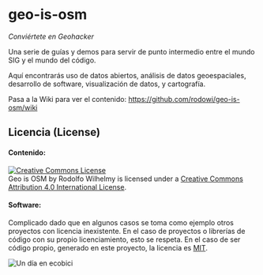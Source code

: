 # geo-is-osm
_Conviértete en Geohacker_

Una serie de guías y demos para servir de punto intermedio entre el mundo SIG y el mundo del código.

Aquí encontrarás uso de datos abiertos, análisis de datos geoespaciales, desarrollo de software, visualización de datos, y cartografía.

Pasa a la Wiki para ver el contenido: https://github.com/rodowi/geo-is-osm/wiki

## Licencia (License)

#### Contenido:
<a rel="license" href="http://creativecommons.org/licenses/by/4.0/"><img alt="Creative Commons License" style="border-width:0" src="https://i.creativecommons.org/l/by/4.0/88x31.png" /></a><br /><span xmlns:dct="http://purl.org/dc/terms/" property="dct:title">Geo is OSM</span> by <span xmlns:cc="http://creativecommons.org/ns#" property="cc:attributionName">Rodolfo Wilhelmy</span> is licensed under a <a rel="license" href="http://creativecommons.org/licenses/by/4.0/">Creative Commons Attribution 4.0 International License</a>.

#### Software:
Complicado dado que en algunos casos se toma como ejemplo otros proyectos con licencia inexistente. En el caso de proyectos o librerías de código con su propio licenciamiento, esto se respeta. En el caso de ser código propio, generado en este proyecto, la licencia es [MIT](https://github.com/rodowi/geo-is-osm/blob/master/LICENSE).  

![Un día en ecobici](https://raw.githubusercontent.com/rodowi/geo-is-osm/master/images/ecobici.gif)
